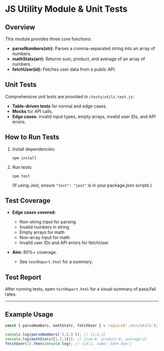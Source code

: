 # JS Utility Module & Unit Tests

## Overview

This module provides three core functions:
- **parseNumbers(str):** Parses a comma-separated string into an array of numbers.
- **mathStats(arr):** Returns sum, product, and average of an array of numbers.
- **fetchUser(id):** Fetches user data from a public API.

## Unit Tests

Comprehensive unit tests are provided in `/tests/utils.test.js`:
- **Table-driven tests** for normal and edge cases.
- **Mocks** for API calls.
- **Edge cases**: invalid input types, empty arrays, invalid user IDs, and API errors.

## How to Run Tests

1. Install dependencies:
   ```
   npm install
   ```
2. Run tests:
   ```
   npm test
   ```
   (If using Jest, ensure `"test": "jest"` is in your package.json scripts.)

## Test Coverage

- **Edge cases covered:**  
  - Non-string input for parsing  
  - Invalid numbers in string  
  - Empty arrays for math  
  - Non-array input for math  
  - Invalid user IDs and API errors for fetchUser

- **Aim:** 80%+ coverage.  
  - See `testReport.html` for a summary.

## Test Report

After running tests, open `testReport.html` for a visual summary of pass/fail rates.

---

## Example Usage

```js
const { parseNumbers, mathStats, fetchUser } = require('./src/utils');

console.log(parseNumbers('1,2,3')); // [1,2,3]
console.log(mathStats([1,2,3])); // {sum:6, product:6, average:2}
fetchUser(1).then(console.log); // {id:1, name:'John Doe'}
```